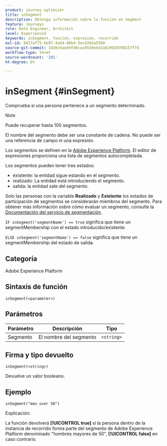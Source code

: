 ```yaml
---
product: journey optimizer
title: inSegment
description: Obtenga información sobre la función en Segment
feature: Journeys
role: Data Engineer, Architect
level: Experienced
keywords: inSegment, función, expresión, recorrido
exl-id: 8417af75-6e97-4ad4-86b4-3ecd264a5560
source-git-commit: 1d30c6ae49fd0cac0559eb42a629b59708157f7d
workflow-type: tm+mt
source-wordcount: '201'
ht-degree: 6%

---
```


# inSegment {#inSegment}

Comprueba si una persona pertenece a un segmento determinado.

>[!NOTE]
>
>Puede recuperar hasta 100 segmentos.

El nombre del segmento debe ser una constante de cadena. No puede ser una referencia de campo ni una expresión.

Los segmentos se definen en la [Adobe Experience Platform](https://platform.adobe.com/segment/overview). El editor de expresiones proporciona una lista de segmentos autocompletada.

Los segmentos pueden tener tres estados:

* existente: la entidad sigue estando en el segmento.
* realizado: La entidad está introduciendo el segmento.
* salida: la entidad sale del segmento.

Solo las personas con la variable **Realizado** y **Existente** los estados de participación de segmentos se considerarán miembros del segmento. Para obtener más información sobre cómo evaluar un segmento, consulte la [Documentación del servicio de segmentación](https://experienceleague.adobe.com/docs/experience-platform/segmentation/tutorials/evaluate-a-segment.html?lang=en#interpret-segment-results).

`IF inSegment('segmentName') == true` significa que tiene un segmentMembership con el estado introducido/existente.

`ELSE inSegment('segmentName') == false` significa que tiene un segmentMembership del estado de salida.

## Categoría

Adobe Experience Platform

## Sintaxis de función

`inSegment(<parameter>)`

## Parámetros

| Parámetro | Descripción | Tipo |
|--- |--- |--- |
| Segmento | El nombre del segmento | `<string>` |

## Firma y tipo devuelto

`inSegment(<string>)`

Devuelve un valor booleano.

## Ejemplo

`inSegment("men over 50")`

Explicación:

La función devolverá **[!UICONTROL true]** si la persona dentro de la instancia de recorrido forma parte del segmento de Adobe Experience Platform denominado &quot;hombres mayores de 50&quot;, **[!UICONTROL false]** en caso contrario.
